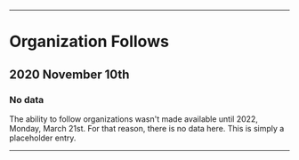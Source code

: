 
***

# Organization Follows

## 2020 November 10th

### No data

The ability to follow organizations wasn't made available until 2022, Monday, March 21st. For that reason, there is no data here. This is simply a placeholder entry.

***
